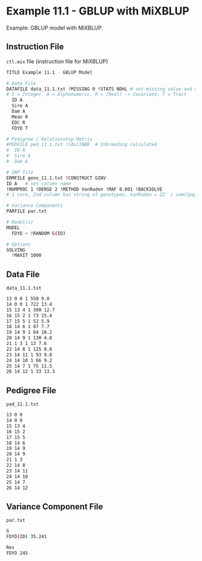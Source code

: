 
# Example 11.1 - GBLUP with MiXBLUP

Example: GBLUP model with MiXBLUP. 

## Instruction File

`ctl.mix` file (instruction file for MiXBLUP)

```bash
TITLE Example 11.1 - GBLUP Model

# Data File
DATAFILE data_11.1.txt !MISSING 0 !STATS NDHL # set missing value and data statistics
# I = Integer, A = Alphanumeric, R = [Real] -> Covariate, T = Trait
  ID A
  Sire A
  Dam A
  Mean R
  EDC R
  FDYD T

# Pedigree / Relationship Matrix
#PEDFILE ped_11.1.txt !CALCINBR  # Inbreeding calculated
#  ID A
#  Sire A
#  Dam A

# SNP file
ERMFILE geno_11.1.txt !CONSTRUCT GINV
ID A   # set column name
!NUMPROC 1 !DENSE 2 !METHOD VanRaden !MAF 0.001 !BACKSOLVE
# 1 core, 2nd column has string of genotypes, VanRaden = ZZ' / sum(2pq), MAF = minor allele freq

# Variance Components
PARFILE par.txt

# Model(s)
MODEL 
  FDYD ~ !RANDOM G(ID)

# Options
SOLVING 
  !MAXIT 1000
```

## Data File

`data_11.1.txt`

```bash
13 0 0 1 558 9.0
14 0 0 1 722 13.4
15 13 4 1 300 12.7
16 15 2 1 73 15.4
17 15 5 1 52 5.9
18 14 6 1 87 7.7
19 14 9 1 64 10.2
20 14 9 1 130 4.8
21 1 3 1 13 7.6
22 14 8 1 125 8.8
23 14 11 1 93 9.8
24 14 10 1 66 9.2
25 14 7 1 75 11.5
26 14 12 1 33 13.3
```

## Pedigree File

`ped_11.1.txt`

```bash
13 0 0
14 0 0
15 13 4
16 15 2
17 15 5
18 14 6
19 14 9
20 14 9
21 1 3
22 14 8
23 14 11
24 14 10
25 14 7
26 14 12
```

## Variance Component File

`par.txt`

```bash
G
FDYD(ID) 35.241

Res
FDYD 245
```


